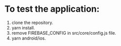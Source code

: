 # To test the application:
1. clone the repository.
2. yarn install.
3. remove FIREBASE_CONFIG in src/core/config.js file.
4. yarn android/ios.
